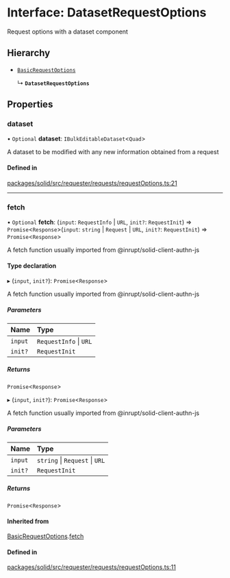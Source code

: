 # Interface: DatasetRequestOptions

Request options with a dataset component

## Hierarchy

- [`BasicRequestOptions`](BasicRequestOptions.md)

  ↳ **`DatasetRequestOptions`**

## Properties

### dataset

• `Optional` **dataset**: `IBulkEditableDataset`\<`Quad`\>

A dataset to be modified with any new information obtained from a request

#### Defined in

[packages/solid/src/requester/requests/requestOptions.ts:21](https://github.com/o-development/ldo/blob/e8bb8b1/packages/solid/src/requester/requests/requestOptions.ts#L21)

___

### fetch

• `Optional` **fetch**: (`input`: `RequestInfo` \| `URL`, `init?`: `RequestInit`) => `Promise`\<`Response`\>(`input`: `string` \| `Request` \| `URL`, `init?`: `RequestInit`) => `Promise`\<`Response`\>

A fetch function usually imported from @inrupt/solid-client-authn-js

#### Type declaration

▸ (`input`, `init?`): `Promise`\<`Response`\>

A fetch function usually imported from @inrupt/solid-client-authn-js

##### Parameters

| Name | Type |
| :------ | :------ |
| `input` | `RequestInfo` \| `URL` |
| `init?` | `RequestInit` |

##### Returns

`Promise`\<`Response`\>

▸ (`input`, `init?`): `Promise`\<`Response`\>

A fetch function usually imported from @inrupt/solid-client-authn-js

##### Parameters

| Name | Type |
| :------ | :------ |
| `input` | `string` \| `Request` \| `URL` |
| `init?` | `RequestInit` |

##### Returns

`Promise`\<`Response`\>

#### Inherited from

[BasicRequestOptions](BasicRequestOptions.md).[fetch](BasicRequestOptions.md#fetch)

#### Defined in

[packages/solid/src/requester/requests/requestOptions.ts:11](https://github.com/o-development/ldo/blob/e8bb8b1/packages/solid/src/requester/requests/requestOptions.ts#L11)
